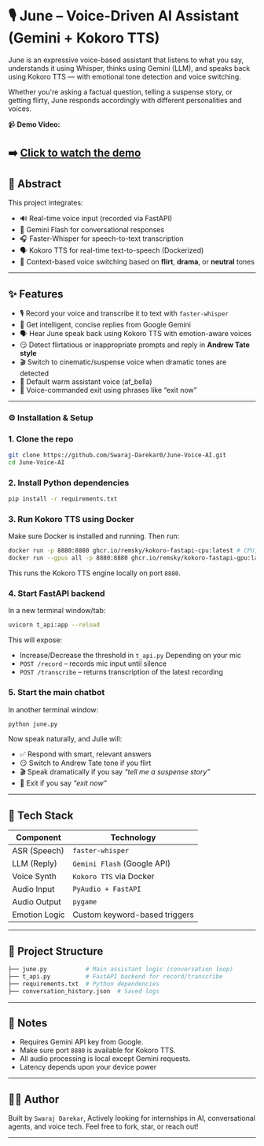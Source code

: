 


# 🎙️ June – Voice-Driven AI Assistant (Gemini + Kokoro TTS)

June is an expressive voice-based assistant that listens to what you say, understands it using Whisper, thinks using Gemini (LLM), and speaks back using Kokoro TTS — with emotional tone detection and voice switching.

Whether you're asking a factual question, telling a suspense story, or getting flirty, June responds accordingly with different personalities and voices.

📹 **Demo Video:**

➡️ [Click to watch the demo](media/Live_video.mp4)
---

## 📌 Abstract

This project integrates:
- 🔊 Real-time voice input (recorded via FastAPI)
- 🧠 Gemini Flash for conversational responses
- 🎧 Faster-Whisper for speech-to-text transcription
- 🗣️ Kokoro TTS for real-time text-to-speech (Dockerized)
- 🧠 Context-based voice switching based on **flirt**, **drama**, or **neutral** tones

---

## ✨ Features

- 🎙️ Record your voice and transcribe it to text with `faster-whisper`
- 🧠 Get intelligent, concise replies from Google Gemini
- 🗣️ Hear June speak back using Kokoro TTS with emotion-aware voices
- 😏 Detect flirtatious or inappropriate prompts and reply in **Andrew Tate style**
- 🎬 Switch to cinematic/suspense voice when dramatic tones are detected
- 👩 Default warm assistant voice (af_bella)
- 🛑 Voice-commanded exit using phrases like “exit now”

---

### ⚙️ Installation & Setup

### 1. Clone the repo

```bash
git clone https://github.com/Swaraj-Darekar0/June-Voice-AI.git
cd June-Voice-AI

```
### 2. Install Python dependencies

```bash
pip install -r requirements.txt
```

### 3. Run Kokoro TTS using Docker

Make sure Docker is installed and running. Then run:

```bash
docker run -p 8880:8880 ghcr.io/remsky/kokoro-fastapi-cpu:latest # CPU, or:
docker run --gpus all -p 8880:8880 ghcr.io/remsky/kokoro-fastapi-gpu:latest  #NVIDIA GPU
```

This runs the Kokoro TTS engine locally on port `8880`.

### 4. Start FastAPI backend

In a new terminal window/tab:

```bash
uvicorn t_api:app --reload
```

This will expose:
* Increase/Decrease the threshold in `t_api.py` Depending on your mic 
* `POST /record` – records mic input until silence
* `POST /transcribe` – returns transcription of the latest recording

### 5. Start the main chatbot

In another terminal window:

```bash
python june.py
```

Now speak naturally, and Julie will:

* ✅ Respond with smart, relevant answers
* 😏 Switch to Andrew Tate tone if you flirt
* 🎬 Speak dramatically if you say *“tell me a suspense story”*
* 🛑 Exit if you say *“exit now”*

---


## 🧠 Tech Stack

| Component     | Technology                    |
| ------------- | ----------------------------- |
| ASR (Speech)  | `faster-whisper`              |
| LLM (Reply)   | `Gemini Flash` (Google API)   |
| Voice Synth   | `Kokoro TTS` via Docker       |
| Audio Input   | `PyAudio + FastAPI`           |
| Audio Output  | `pygame`                      |
| Emotion Logic | Custom keyword-based triggers |

---

## 📁 Project Structure

```bash
├── june.py           # Main assistant logic (conversation loop)
├── t_api.py          # FastAPI backend for record/transcribe
├── requirements.txt  # Python dependencies
├── conversation_history.json  # Saved logs
```

---

## 🔐 Notes

* Requires Gemini API key from Google.
* Make sure port `8880` is available for Kokoro TTS.
* All audio processing is local except Gemini requests.
* Latency depends upon your device power
---

## 👨‍💻 Author

Built by `Swaraj Darekar`,
Actively looking for internships in AI, conversational agents, and voice tech.
Feel free to fork, star, or reach out!

---


